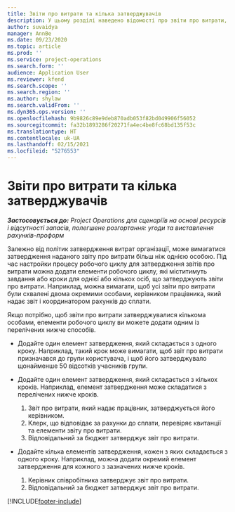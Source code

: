 ```yaml
---
title: Звіти про витрати та кілька затверджувачів
description: У цьому розділі наведено відомості про звіти про витрати, які вимагають затвердження більш, ніж однією особою.
author: suvaidya
manager: AnnBe
ms.date: 09/23/2020
ms.topic: article
ms.prod: ''
ms.service: project-operations
ms.search.form: ''
audience: Application User
ms.reviewer: kfend
ms.search.scope: ''
ms.search.region: ''
ms.author: shylaw
ms.search.validFrom: ''
ms.dyn365.ops.version: ''
ms.openlocfilehash: 9b9826c89e9deb870adb053f82bd049906f56052
ms.sourcegitcommit: fa32b1893286f20271fa4ec4be8fc68bd135f53c
ms.translationtype: HT
ms.contentlocale: uk-UA
ms.lasthandoff: 02/15/2021
ms.locfileid: "5276553"
---
```

# <a name="expense-reports-and-multiple-approvers"></a>Звіти про витрати та кілька затверджувачів

_**Застосовується до:** Project Operations для сценаріїв на основі ресурсів і відсутності запасів, полегшене розгортання: угоди та виставлення рахунків-проформ_

Залежно від політик затвердження витрат організації, може вимагатися затвердження наданого звіту про витрати більш ніж однією особою. Під час настройки процесу робочого циклу для затвердження звітів про витрати можна додати елементи робочого циклу, які міститимуть завдання або кроки для однієї або кількох осіб, що затверджують звіти про витрати. Наприклад, можна вимагати, щоб усі звіти про витрати були схвалені двома окремими особами, керівником працівника, який надає звіт і координатором рахунків до сплати.

Якщо потрібно, щоб звіти про витрати затверджувалися кількома особами, елементи робочого циклу ви можете додати одним із перелічених нижче способів.

- Додайте один елемент затвердження, який складається з одного кроку. Наприклад, такий крок може вимагати, щоб звіт про витрати призначався до групи користувача, і щоб його затверджувало щонайменше 50 відсотків учасників групи.
- Додайте один елемент затвердження, який складається з кількох кроків. Наприклад, елемент затвердження може складатися з перелічених нижче кроків.

    1. Звіт про витрати, який надає працівник, затверджується його керівником.
    2. Клерк, що відповідає за рахунки до сплати, перевіряє квитанції та елементи звіту про витрати.
    3. Відповідальний за бюджет затверджує звіт про витрати.

- Додайте кілька елементів затвердження, кожен з яких складається з одного кроку. Наприклад, можна додати окремий елемент затвердження для кожного з зазначених нижче кроків.

    1. Керівник співробітника затверджує звіт про витрати.
    2. Відповідальний за бюджет затверджує звіт про витрати.


[!INCLUDE[footer-include](../includes/footer-banner.md)]